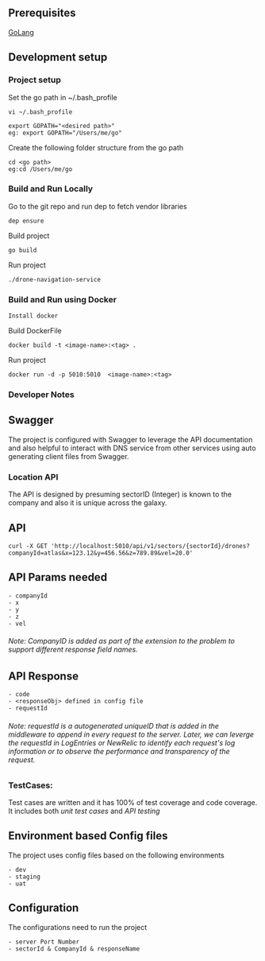 
## Prerequisites
[GoLang](https://golang.org/dl/) <br>

## Development setup
### Project setup
Set the go path in ~/.bash_profile
```
vi ~/.bash_profile
```

```
export GOPATH="<desired path>"
eg: export GOPATH="/Users/me/go"
```
Create the following folder structure from the go path
```
cd <go path>
eg:cd /Users/me/go
```

### Build and Run Locally
Go to the git repo and run dep to fetch vendor libraries
```
dep ensure
```
Build project
```
go build
```
Run project
```
./drone-navigation-service
```

### Build and Run using Docker

    
```
Install docker
```
Build DockerFile
```
docker build -t <image-name>:<tag> .
```
Run project
```
docker run -d -p 5010:5010  <image-name>:<tag>
```


### Developer Notes

## Swagger

The project is configured with Swagger to leverage the API documentation and also helpful to interact with DNS service from other services using auto generating client files from Swagger.

### Location API

The API is designed by presuming sectorID (Integer) is known to the company and also it is unique across the galaxy. 

## API
```
curl -X GET 'http://localhost:5010/api/v1/sectors/{sectorId}/drones?companyId=atlas&x=123.12&y=456.56&z=789.89&vel=20.0'
 ```
## API Params needed
    - companyId
    - x
    - y
    - z
    - vel
###### Note: CompanyID is added as part of the extension to the problem to support different response field names. 
  
## API Response
    - code
    - <responseObj> defined in config file 
    - requestId
    
###### Note: _requestId_ is a autogenerated uniqueID that is added in the middleware to append in every request to the server. Later, we can leverge the requestId in LogEntries or NewRelic to identify each request's log information or to observe the performance and transparency of the request.

### TestCases:

Test cases are written and it has 100% of test coverage and code coverage. It includes both *unit test cases* and *API testing*

## Environment based Config files

The project uses config files based on the following environments

    - dev
    - staging
    - uat
    
## Configuration

The configurations need to run the project 

    - server Port Number
    - sectorId & CompanyId & responseName
        

